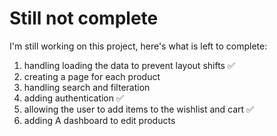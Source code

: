 # Still not complete
I'm still working on this project, here's what is left to complete: 
1. handling loading the data to prevent layout shifts ✅
2. creating a page for each product
3. handling search and filteration
4. adding authentication ✅
5. allowing the user to add items to the wishlist and cart ✅
6. adding A dashboard to edit products 
